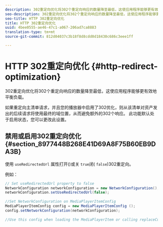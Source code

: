 ```yaml
---
description: 302重定向优化将302个重定向响应的数量降至最低，这使应用程序能够更有效地平衡负载。
seo-description: 302重定向优化将302个重定向响应的数量降至最低，这使应用程序能够更有效地平衡负载。
seo-title: HTTP 302重定向优化
title: HTTP 302重定向优化
uuid: 4bee0555-ae46-47c1-a067-206ad7ca8883
translation-type: tm+mt
source-git-commit: 812d04037c3b18f8d8cdd0d18430c686c3eee1ff

---
```



# HTTP 302重定向优化 {#http-redirect-optimization}

302重定向优化将302个重定向响应的数量降至最低，这使应用程序能够更有效地平衡负载。

如果重定向主清单请求，并且您的播放器中启用了302优化，则从该清单对资产发出的后续请求将使用最终的域位置，从而避免额外的302个响应。 此功能默认处于启用状态，您可以更改此设置。

## 禁用或启用302重定向优化 {#section_8977448B268E41D69A8F75B60EB9DA3B}

使用 `useRedirectedUrl` 属性打开()或关 `true`闭( `false`)302重定向。

<!--<a id="example_888749F70C8A43279D06A29BD68E7E4D"></a>-->

例如：

```java
// Set useRedirectedUrl property to false 
NetworkConfiguration networkConfiguration = new NetworkConfiguration(); 
networkConfiguration.setUseRedirectedUrl(false); 
 
//Set NetworkConfiguration on MediaPlayerItemConfig 
MediaPlayerItemConfig config = new MediaPlayerItemConfig (); 
config.setNetworkConfiguration(networkConfiguration); 
 
//Use this config when loading the MediaPlayerItem or calling replaceCurrentResource
```

